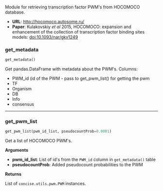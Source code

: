 Module for retrieving transcription factor PWM's from HOCOMOCO database.

- **URL**: <http://hocomoco.autosome.ru/>
- **Paper**: Kulakovskiy *et al* 2015, HOCOMOCO: expansion and enhancement of the collection of transcription factor binding sites models: [doi:10.1093/nar/gkv1249](https://doi.org/10.1093/nar/gkv1249)


### get_metadata


```python
get_metadata()
```



Get pandas.DataFrame with metadata about the PWM's. Columns:

- PWM_id (id of the PWM - pass to get_pwm_list() for getting the pwm
- TF
- Organism
- DB
- Info
- consensus

----

### get_pwm_list


```python
get_pwm_list(pwm_id_list, pseudocountProb=0.0001)
```


Get a list of HOCOMOCO PWM's.

__Arguments__

- __pwm_id_list__: List of id's from the `PWM_id` column in `get_metadata()` table
- __pseudocountProb__: Added pseudocount probabilities to the PWM

__Returns__

List of `concise.utils.pwm.PWM` instances.


